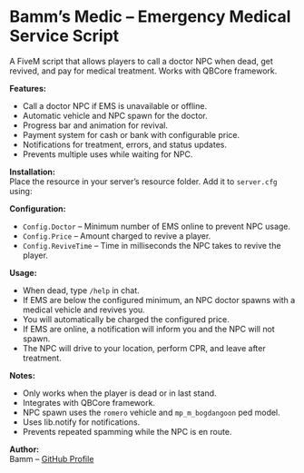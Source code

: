 # Bamm’s Medic – Emergency Medical Service Script
A FiveM script that allows players to call a doctor NPC when dead, get revived, and pay for medical treatment. Works with QBCore framework.

**Features:**
- Call a doctor NPC if EMS is unavailable or offline.
- Automatic vehicle and NPC spawn for the doctor.
- Progress bar and animation for revival.
- Payment system for cash or bank with configurable price.
- Notifications for treatment, errors, and status updates.
- Prevents multiple uses while waiting for NPC.

**Installation:**  
Place the resource in your server’s resource folder. Add it to `server.cfg` using:

**Configuration:**  
- `Config.Doctor` – Minimum number of EMS online to prevent NPC usage.  
- `Config.Price` – Amount charged to revive a player.  
- `Config.ReviveTime` – Time in milliseconds the NPC takes to revive the player.  

**Usage:**  
- When dead, type `/help` in chat.  
- If EMS are below the configured minimum, an NPC doctor spawns with a medical vehicle and revives you.  
- You will automatically be charged the configured price.  
- If EMS are online, a notification will inform you and the NPC will not spawn.  
- The NPC will drive to your location, perform CPR, and leave after treatment.

**Notes:**  
- Only works when the player is dead or in last stand.  
- Integrates with QBCore framework.  
- NPC spawn uses the `romero` vehicle and `mp_m_bogdangoon` ped model.  
- Uses lib.notify for notifications.  
- Prevents repeated spamming while the NPC is en route.  

**Author:**  
Bamm – [GitHub Profile](https://github.com/MrTolska)
